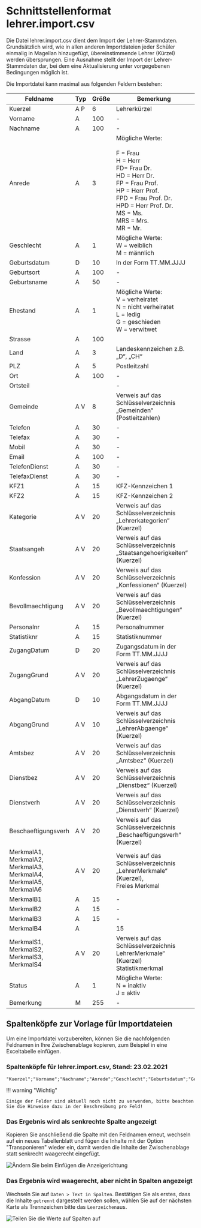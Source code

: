 # Schnittstellenformat lehrer.import.csv

Die Datei lehrer.import.csv dient dem Import der Lehrer-Stammdaten. Grundsätzlich wird, wie in allen anderen Importdateien jeder Schüler einmalig in Magellan hinzugefügt, übereinstimmende Lehrer (Kürzel) werden übersprungen.
Eine Ausnahme stellt der Import der Lehrer-Stammdaten dar, bei dem eine Aktualisierung unter vorgegebenen Bedingungen möglich ist.

Die Importdatei kann maximal aus folgenden Feldern bestehen:

Feldname| Typ| Größe| Bemerkung
--|--|--|--
Kuerzel |A P |6| Lehrerkürzel
Vorname| A| 100| -
Nachname |A| 100| -
Anrede| A |3 |Mögliche Werte:<br/><br/>F = Frau<br/>H = Herr<br/>FD= Frau Dr.<br/>HD = Herr Dr.<br/>FP = Frau Prof.<br/>HP = Herr Prof.<br/>FPD = Frau Prof. Dr.<br/>HPD = Herr Prof. Dr.<br/>MS = Ms.<br/>MRS = Mrs.<br/>MR = Mr.
Geschlecht| A |1| Mögliche Werte:<br/>W = weiblich<br/>M = männlich
Geburtsdatum |D |10| In der Form TT.MM.JJJJ
Geburtsort |A| 100 |-
Geburtsname |A |50|-
Ehestand |A| 1 |Mögliche Werte:<br/>V = verheiratet<br/>N = nicht verheiratet<br/>L = ledig<br/>G = geschieden<br/>W = verwitwet
Strasse| A| 100|
Land |A |3 |Landeskennzeichen z.B. „D“, „CH“
PLZ| A| 5| Postleitzahl
Ort |A |100| -
Ortsteil|||  -
Gemeinde |A V |8| Verweis auf das Schlüsselverzeichnis „Gemeinden“ (Postleitzahlen)
Telefon| A |30| -
Telefax| A |30 |-
Mobil |A |30 |-
Email |A |100 |-
TelefonDienst |A| 30 |-
TelefaxDienst| A |30| -
KFZ1| A| 15 |KFZ-Kennzeichen 1
KFZ2| A| 15 |KFZ-Kennzeichen 2
Kategorie |A V| 20| Verweis auf das Schlüsselverzeichnis „Lehrerkategorien“ (Kuerzel)
Staatsangeh |A V |20| Verweis auf das Schlüsselverzeichnis „Staatsangehoerigkeiten“ (Kuerzel)
Konfession |A V| 20 |Verweis auf das Schlüsselverzeichnis „Konfessionen“ (Kuerzel)
Bevollmaechtigung| A V| 20| Verweis auf das Schlüsselverzeichnis „Bevollmaechtigungen“ (Kuerzel)
Personalnr |A |15 |Personalnummer
Statistiknr| A |15 |Statistiknummer
ZugangDatum |D |20 |Zugangsdatum in der Form TT.MM.JJJJ
ZugangGrund |A V |20| Verweis auf das Schlüsselverzeichnis „LehrerZugaenge“ (Kuerzel)
AbgangDatum |D |10| Abgangsdatum in der Form TT.MM.JJJJ
AbgangGrund |A V |10| Verweis auf das Schlüsselverzeichnis „LehrerAbgaenge“ (Kuerzel)
Amtsbez| A V |20| Verweis auf das Schlüsselverzeichnis „Amtsbez“ (Kuerzel)
Dienstbez| A V |20 |Verweis auf das Schlüsselverzeichnis „Dienstbez“ (Kuerzel)
Dienstverh |A V |20 |Verweis auf das Schlüsselverzeichnis „Dienstverh“ (Kuerzel)
Beschaeftigungsverh |A V |20 |Verweis auf das Schlüsselverzeichnis „Beschaeftigungsverh“ (Kuerzel)
MerkmalA1,<br/>MerkmalA2,<br/>MerkmalA3,<br/>MerkmalA4,<br/>MerkmalA5,<br/>MerkmalA6 |A V |20| Verweis auf das Schlüsselverzeichnis „LehrerMerkmale“ (Kuerzel), <br/>Freies Merkmal
MerkmalB1| A| 15| -
MerkmalB2| A| 15| -
MerkmalB3| A| 15| -
MerkmalB4| A| |15| -
MerkmalS1,<br/>MerkmalS2,<br/>MerkmalS3,<br/>MerkmalS4| A V |20 |Verweis auf das Schlüsselverzeichnis LehrerMerkmale“ (Kuerzel)<br/>Statistikmerkmal
Status| A |1| Mögliche Werte:<br/>N = inaktiv<br/>J = aktiv
Bemerkung |M| 255 |-

## Spaltenköpfe zur Vorlage für Importdateien

Um eine Importdatei vorzubereiten, können Sie die nachfolgenden Feldnamen in Ihre Zwischenablage kopieren, zum Beispiel in eine Exceltabelle einfügen.

### Spaltenköpfe für lehrer.import.csv, Stand: 23.02.2021

```
"Kuerzel";"Vorname";"Nachname";"Anrede";"Geschlecht";"Geburtsdatum";"Geburtsort";"Geburtsname";"Ehestand";"Strasse";"Land";"PLZ";"Ort";"Ortsteil";"Gemeinde";"Telefon";"Telefax";"Mobil";"Email";"TelefonDienst";"TelefaxDienst";"KFZ1";"KFZ2";"Kategorie";"Staatsangeh";"Konfession";"Bevollmaechtigung";"Personalnr";"Statistiknr";"ZugangDatum";"ZugangGrund";"AbgangDatum";"AbgangGrund";"Amtsbez";"Dienstbez";"Dienstverh";"Beschaeftigungsverh";"MerkmalA1";"MerkmalA2";"MerkmalA3";"MerkmalA4";"MerkmalA5";"MerkmalA6";"MerkmalB1";"MerkmalB2";"MerkmalB3";"MerkmalB4";"MerkmalS1";"MerkmalS2";"MerkmalS3";"MerkmalS4";"Status";"Bemerkung"
```

!!! warning "Wichtig"

    Einige der Felder sind aktuell noch nicht zu verwenden, bitte beachten Sie die Hinweise dazu in der Beschreibung pro Feld!

### Das Ergebnis wird als senkrechte Spalte angezeigt

Kopieren Sie anschließend die Spalte mit den Feldnamen erneut, wechseln auf ein neues Tabellenblatt und fügen die Inhalte mit der Option "Transponieren" wieder ein, damit werden die Inhalte der Zwischenablage statt senkrecht waagerecht eingefügt.

![Ändern Sie beim Einfügen die Anzeigerichtung](/assets/images/importe/magimp-8.png)

### Das Ergebnis wird waagerecht, aber nicht in Spalten angezeigt

Wechseln Sie auf `Daten > Text in Spalten`. Bestätigen Sie als erstes, dass die Inhalte `getrennt` dargestellt werden sollen, wählen Sie auf der nächsten Karte als Trennzeichen bitte das ``Leerzeichen``aus.

![Teilen Sie die Werte auf Spalten auf](/assets/images/importe/magimp-9.png)
